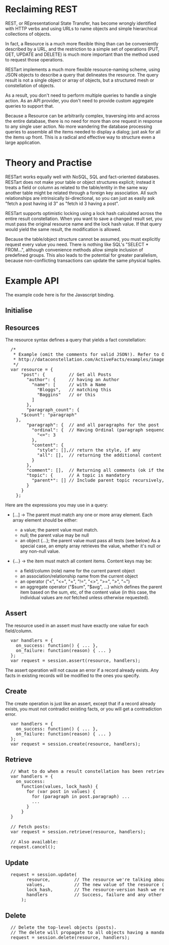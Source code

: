 Reclaiming REST
===============

REST, or REpresentational State Transfer, has become wrongly identified with
HTTP verbs and using URLs to name objects and simple hierarchical collections
of objects.

In fact, a Resource is a much more flexible thing than can be conveniently
described by a URL, and the restriction to a simple set of operations (PUT,
GET, UPDATE and DELETE) is much more important than the method used to
request those operations.

RESTart implements a much more flexible resource-naming scheme, using JSON
objects to describe a query that delineates the resource. The query result
is not a single object or array of objects, but a structured mesh or
constellation of objects.

As a result, you don't need to perform multiple queries to handle a single
action. As an API provider, you don't need to provide custom aggregate
queries to support that.

Because a Resource can be arbitrarily complex, traversing into and across
the entire database, there is no need for more than one request in response
to any single user action. No more wandering the database processing queries
to assemble all the items needed to display a dialog; just ask for all the
items up front. This is a radical and effective way to structure even a
large application.

Theory and Practise
===================

RESTart works equally well with NoSQL, SQL and fact-oriented databases.
RESTart does not make your table or object structures explicit; instead it
treats a field or column as related to the table/entity in the same way
another table might be related through a foreign key association. All such
relationships are intrinsically bi-directional, so you can just as easily
ask "fetch a post having id 3" as "fetch id 3 having a post".

RESTart supports optimistic locking using a lock hash calculated across the
entire result constellation. When you want to save a changed result set, you
must pass the original resource name and the lock hash value. If that query
would yield the same result, the modification is allowed.

Because the table/object structure cannot be assumed, you must explicitly
request every value you need. There is nothing like SQL's "SELECT * FROM...",
although convenience methods allow simple inclusion of predefined groups.
This also leads to the potential for greater parallelism, because
non-conflicting transactions can update the same physical tuples.

Example API
===========

The example code here is for the Javascript binding.

Initialise
----------
  <script src="http://dataconstellation.com/scripts/api_min.1.5.2.js">
    var session = new Session('https://api.mybusiness.com/blog', credentials)
  </script>

Resources
---------

The resource syntax defines a query that yields a fact constellation:

<pre>
  /*
   * Example (omit the comments for valid JSON!). Refer to ORM2 model at
   * http://dataconstellation.com/ActiveFacts/examples/images/Blog.png
   */
  var resource = {
      "post": {         // Get all Posts
        "author": {     // having an Author
          "name": [     // with a Name
            "Bloggs",   // matching this
            "Baggins"   // or this
          ]
        },
        "paragraph_count": {
	  "$count": "paragraph"
	},
        "paragraph": {  // and all paragraphs for the post
          "ordinal": {  // Having Ordinal (paragraph sequence number) &lt;= 3
            "&lt;=": 3
          },
          "content": {
            "style": [],// return the style, if any
            "all": [],  // returning the additional content implied by the "all" grouping
          }
        },
        "comment": [],  // Returning all comments (ok if there are none - outer join)
        "topic": {      // A topic is mandatory
          "parent*": [] // Include parent topic recursively, if any
        }
      }
    };
</pre>

Here are the expressions you may use in a query:

* [...] -> The parent must match any one or more array element. Each array element should be either:
  * a value; the parent value must match.
  * null; the parent value may be null
  * an object {...}; the parent value must pass all tests (see below)
  As a special case, an empty array retrieves the value, whether it's null or any non-null value.

* {...} -> the item must match all content items. Content keys may be:
  * a field/column (role) name for the current parent object
  * an association/relationship name from the current object
  * an operator ("<", "<=", "=", "!=", "<>", ">=", ">", "~")
  * an aggregate operator ("$sum", "$avg", ...) which defines the parent item
    based on the sum, etc, of the content value (in this case, the individual
    values are *not* fetched unless otherwise requested).

Assert
------

The resource used in an assert must have exactly one value for each field/column.

<pre>
  var handlers = {
    on_success: function() { ... },
    on_failure: function(reason) { ... }
  };
  var request = session.assert(resource, handlers);
</pre>

The assert operation will not cause an error if a record already exists.
Any facts in existing records will be modified to the ones you specify.

Create
------

The create operation is just like an assert, except that if a record already exists,
you must not contradict existing facts, or you will get a contradiction error.

<pre>
  var handlers = {
    on_success: function() { ... },
    on_failure: function(reason) { ... }
  };
  var request = session.create(resource, handlers);
</pre>

Retrieve
--------

<pre>
  // What to do when a result constellation has been retrieved:
  var handlers = {
    on_success:
      function(values, lock_hash) {
        for (var post in values) {
          for (paragraph in post.paragraph) ...
          ...
        }
      }
  }

  // Fetch posts:
  var request = session.retrieve(resource, handlers);

  // Also available:
  request.cancel();
</pre>

Update
------

<pre>
  request = session.update(
        resource,         // The resource we're talking about
        values,           // The new value of the resource (replaces the entire old value set)
        lock_hash,        // The resource-version hash we received
        handlers          // Success, failure and any other handlers (e.g. progress)
      );
</pre>

Delete
------

<pre>
  // Delete the top-level objects (posts).
  // The delete will propagate to all objects having a mandatory dependence on those
  request = session.delete(resource, handlers);
</pre>
